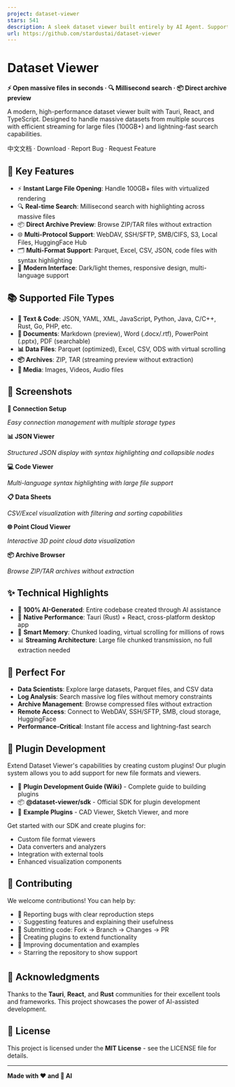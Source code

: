 ```yaml
---
project: dataset-viewer
stars: 541
description: A sleek dataset viewer built entirely by AI Agent. Supports streaming large files from WebDAV, S3, SSH, Local or Hugging Face.
url: https://github.com/stardustai/dataset-viewer
---
```


Dataset Viewer
==============

**⚡ Open massive files in seconds · 🔍 Millisecond search · 📦 Direct archive preview**

A modern, high-performance dataset viewer built with Tauri, React, and TypeScript. Designed to handle massive datasets from multiple sources with efficient streaming for large files (100GB+) and lightning-fast search capabilities.

中文文档 · Download · Report Bug · Request Feature

🚀 Key Features
---------------

-   ⚡ **Instant Large File Opening**: Handle 100GB+ files with virtualized rendering
-   🔍 **Real-time Search**: Millisecond search with highlighting across massive files
-   📦 **Direct Archive Preview**: Browse ZIP/TAR files without extraction
-   🌐 **Multi-Protocol Support**: WebDAV, SSH/SFTP, SMB/CIFS, S3, Local Files, HuggingFace Hub
-   🗂️ **Multi-Format Support**: Parquet, Excel, CSV, JSON, code files with syntax highlighting
-   🎨 **Modern Interface**: Dark/light themes, responsive design, multi-language support

📚 Supported File Types
-----------------------

-   **📄 Text & Code**: JSON, YAML, XML, JavaScript, Python, Java, C/C++, Rust, Go, PHP, etc.
-   **📝 Documents**: Markdown (preview), Word (.docx/.rtf), PowerPoint (.pptx), PDF (searchable)
-   **📊 Data Files**: Parquet (optimized), Excel, CSV, ODS with virtual scrolling
-   **📦 Archives**: ZIP, TAR (streaming preview without extraction)
-   **📱 Media**: Images, Videos, Audio files

📸 Screenshots
--------------

**🔗 Connection Setup**  
  
_Easy connection management with multiple storage types_

**📊 JSON Viewer**  
  
_Structured JSON display with syntax highlighting and collapsible nodes_

**💻 Code Viewer**  
  
_Multi-language syntax highlighting with large file support_

**📋 Data Sheets**  
  
_CSV/Excel visualization with filtering and sorting capabilities_

**🌐 Point Cloud Viewer**  
  
_Interactive 3D point cloud data visualization_

**📦 Archive Browser**  
  
_Browse ZIP/TAR archives without extraction_

✨ Technical Highlights
----------------------

-   🤖 **100% AI-Generated**: Entire codebase created through AI assistance
-   🚀 **Native Performance**: Tauri (Rust) + React, cross-platform desktop app
-   🧠 **Smart Memory**: Chunked loading, virtual scrolling for millions of rows
-   📊 **Streaming Architecture**: Large file chunked transmission, no full extraction needed

🎯 Perfect For
--------------

-   **Data Scientists**: Explore large datasets, Parquet files, and CSV data
-   **Log Analysis**: Search massive log files without memory constraints
-   **Archive Management**: Browse compressed files without extraction
-   **Remote Access**: Connect to WebDAV, SSH/SFTP, SMB, cloud storage, HuggingFace
-   **Performance-Critical**: Instant file access and lightning-fast search

🔌 Plugin Development
---------------------

Extend Dataset Viewer's capabilities by creating custom plugins! Our plugin system allows you to add support for new file formats and viewers.

-   📖 **Plugin Development Guide (Wiki)** - Complete guide to building plugins
-   📦 **@dataset-viewer/sdk** - Official SDK for plugin development
-   🎨 **Example Plugins** - CAD Viewer, Sketch Viewer, and more

Get started with our SDK and create plugins for:

-   Custom file format viewers
-   Data converters and analyzers
-   Integration with external tools
-   Enhanced visualization components

🤝 Contributing
---------------

We welcome contributions! You can help by:

-   🐛 Reporting bugs with clear reproduction steps
-   💡 Suggesting features and explaining their usefulness
-   🔧 Submitting code: Fork → Branch → Changes → PR
-   🔌 Creating plugins to extend functionality
-   📖 Improving documentation and examples
-   ⭐ Starring the repository to show support

🙏 Acknowledgments
------------------

Thanks to the **Tauri**, **React**, and **Rust** communities for their excellent tools and frameworks. This project showcases the power of AI-assisted development.

📄 License
----------

This project is licensed under the **MIT License** - see the LICENSE file for details.

* * *

**Made with ❤️ and 🤖 AI**
